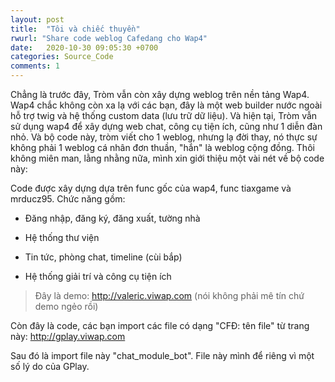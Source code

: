 ```yaml
---
layout: post
title:  "Tôi và chiếc thuyền"
rwurl: "Share code weblog Cafedang cho Wap4"
date:   2020-10-30 09:05:30 +0700
categories: Source_Code
comments: 1
---
```

Chẳng là trước đây, Tròm vẫn còn xây dựng weblog trên nền tảng Wap4. Wap4 chắc không còn xa lạ với các bạn, đây là một web builder nước ngoài hỗ trợ twig và hệ thống custom data (lưu trữ dữ liệu). Và hiện tại, Tròm vẫn sử dụng wap4 để xây dựng web chat, công cụ tiện ích, cũng như 1 diễn đàn nhỏ. Và bộ code này, tròm viết cho 1 weblog, nhưng lạ đời thay, nó thực sự không phải 1 weblog cá nhân đơn thuần, "hắn" là weblog cộng đồng. Thôi không miên man, lằng nhằng nữa, mình xin giới thiệu một vài nét về bộ code này:

Code được xây dựng dựa trên func gốc của wap4, func tiaxgame và mrducz95. Chức năng gồm:

- Đăng nhập, đăng ký, đăng xuất, tường nhà

- Hệ thống thư viện

- Tin tức, phòng chat, timeline (cùi bắp)

- Hệ thống giải trí và công cụ tiện ích

> Đây là demo: http://valeric.viwap.com (nói không phải mê tín chứ demo ngẻo rồi)

Còn đây là code, các bạn import các file có dạng "CFĐ: tên file" từ trang này: http://gplay.viwap.com

Sau đó là import file này "chat_module_bot". File này mình để riêng vì một số lý do của GPlay.